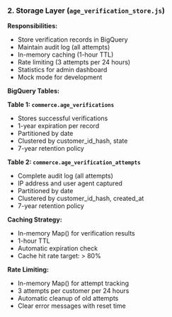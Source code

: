 ### 2. Storage Layer (`age_verification_store.js`)

**Responsibilities:**

- Store verification records in BigQuery
- Maintain audit log (all attempts)
- In-memory caching (1-hour TTL)
- Rate limiting (3 attempts per 24 hours)
- Statistics for admin dashboard
- Mock mode for development

**BigQuery Tables:**

**Table 1: `commerce.age_verifications`**

- Stores successful verifications
- 1-year expiration per record
- Partitioned by date
- Clustered by customer_id_hash, state
- 7-year retention policy

**Table 2: `commerce.age_verification_attempts`**

- Complete audit log (all attempts)
- IP address and user agent captured
- Partitioned by date
- Clustered by customer_id_hash, created_at
- 7-year retention policy

**Caching Strategy:**

- In-memory Map() for verification results
- 1-hour TTL
- Automatic expiration check
- Cache hit rate target: > 80%

**Rate Limiting:**

- In-memory Map() for attempt tracking
- 3 attempts per customer per 24 hours
- Automatic cleanup of old attempts
- Clear error messages with reset time
